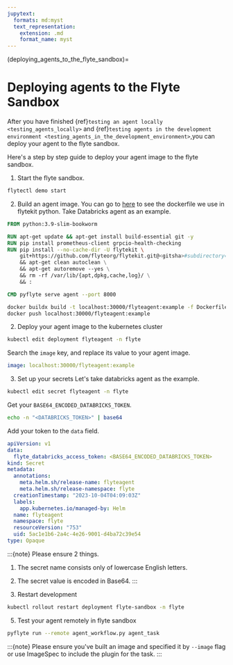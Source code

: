 ```yaml
---
jupytext:
  formats: md:myst
  text_representation:
    extension: .md
    format_name: myst
---
```


(deploying_agents_to_the_flyte_sandbox)=
# Deploying agents to the Flyte Sandbox

After you have finished {ref}`testing an agent locally <testing_agents_locally>` and {ref}`testing agents in the development environment <testing_agents_in_the_development_environment>`,you can deploy your agent to the flyte sandbox.

Here's a step by step guide to deploy your agent image to the flyte sandbox.

1. Start the flyte sandbox.
```bash
flytectl demo start
```

2. Build an agent image.
You can go to [here](https://github.com/flyteorg/flytekit/blob/master/Dockerfile.agent) to see the dockerfile we use in flytekit python.
Take Databricks agent as an example.
```Dockerfile
FROM python:3.9-slim-bookworm

RUN apt-get update && apt-get install build-essential git -y
RUN pip install prometheus-client grpcio-health-checking
RUN pip install --no-cache-dir -U flytekit \
    git+https://github.com/flyteorg/flytekit.git@<gitsha>#subdirectory=plugins/flytekit-spark \
    && apt-get clean autoclean \
    && apt-get autoremove --yes \
    && rm -rf /var/lib/{apt,dpkg,cache,log}/ \
    && :

CMD pyflyte serve agent --port 8000
```
```bash
docker buildx build -t localhost:30000/flyteagent:example -f Dockerfile.agent . --load
docker push localhost:30000/flyteagent:example
```

2. Deploy your agent image to the kubernetes cluster
```bash
kubectl edit deployment flyteagent -n flyte
```
Search the `image` key, and replace its value to your agent image.
```yaml
image: localhost:30000/flyteagent:example
```

3. Set up your secrets
Let's take databricks agent as the example.
```bash
kubectl edit secret flyteagent -n flyte
```
Get your `BASE64_ENCODED_DATABRICKS_TOKEN`.
```bash
echo -n "<DATABRICKS_TOKEN>" | base64
```
Add your token to the `data` field.
```yaml
apiVersion: v1
data:
  flyte_databricks_access_token: <BASE64_ENCODED_DATABRICKS_TOKEN>
kind: Secret
metadata:
  annotations:
    meta.helm.sh/release-name: flyteagent
    meta.helm.sh/release-namespace: flyte
  creationTimestamp: "2023-10-04T04:09:03Z"
  labels:
    app.kubernetes.io/managed-by: Helm
  name: flyteagent
  namespace: flyte
  resourceVersion: "753"
  uid: 5ac1e1b6-2a4c-4e26-9001-d4ba72c39e54
type: Opaque
```
:::{note}
Please ensure 2 things.
1. The secret name consists only of lowercase English letters.
2. The secret value is encoded in Base64.
:::

4. Restart development
```bash
kubectl rollout restart deployment flyte-sandbox -n flyte
```

5. Test your agent remotely in flyte sandbox
```bash
pyflyte run --remote agent_workflow.py agent_task
```

:::{note}
Please ensure you've built an image and specified it by `--image` flag or use ImageSpec to include the plugin for the task.
:::
